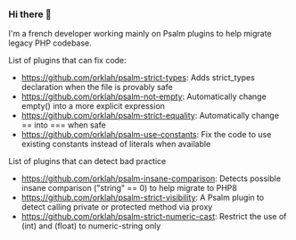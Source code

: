 ### Hi there 👋

I'm a french developer working mainly on Psalm plugins to help migrate legacy PHP codebase.

List of plugins that can fix code:
- https://github.com/orklah/psalm-strict-types: Adds strict_types declaration when the file is provably safe 
- https://github.com/orklah/psalm-not-empty: Automatically change empty() into a more explicit expression 
- https://github.com/orklah/psalm-strict-equality: Automatically change == into === when safe 
- https://github.com/orklah/psalm-use-constants: Fix the code to use existing constants instead of literals when available

List of plugins that can detect bad practice
- https://github.com/orklah/psalm-insane-comparison: Detects possible insane comparison ("string" == 0) to help migrate to PHP8 
- https://github.com/orklah/psalm-strict-visibility: A Psalm plugin to detect calling private or protected method via proxy 
- https://github.com/orklah/psalm-strict-numeric-cast: Restrict the use of (int) and (float) to numeric-string only 
